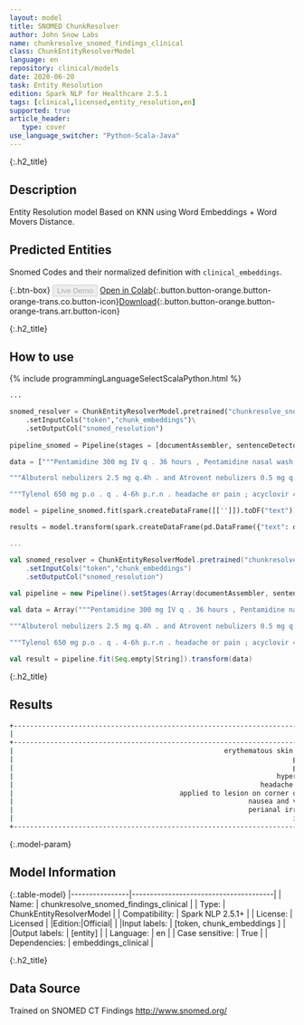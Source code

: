 ```yaml
---
layout: model
title: SNOMED ChunkResolver
author: John Snow Labs
name: chunkresolve_snomed_findings_clinical
class: ChunkEntityResolverModel
language: en
repository: clinical/models
date: 2020-06-20
task: Entity Resolution
edition: Spark NLP for Healthcare 2.5.1
tags: [clinical,licensed,entity_resolution,en]
supported: true
article_header:
   type: cover
use_language_switcher: "Python-Scala-Java"
---
```


{:.h2_title}
## Description
Entity Resolution model Based on KNN using Word Embeddings + Word Movers Distance.

## Predicted Entities 
Snomed Codes and their normalized definition with `clinical_embeddings`.

{:.btn-box}
<button class="button button-orange" disabled>Live Demo</button>
[Open in Colab](https://colab.research.google.com/github/JohnSnowLabs/spark-nlp-workshop/blob/master/tutorials/Certification_Trainings/Healthcare/3.Clinical_Entity_Resolvers.ipynb){:.button.button-orange.button-orange-trans.co.button-icon}[Download](https://s3.amazonaws.com/auxdata.johnsnowlabs.com/clinical/models/chunkresolve_snomed_findings_clinical_en_2.5.1_2.4_1592617161564.zip){:.button.button-orange.button-orange-trans.arr.button-icon}

{:.h2_title}
## How to use 
<div class="tabs-box" markdown="1">

{% include programmingLanguageSelectScalaPython.html %}

```python
...

snomed_resolver = ChunkEntityResolverModel.pretrained("chunkresolve_snomed_findings_clinical","en","clinical/models")\
	.setInputCols("token","chunk_embeddings")\
	.setOutputCol("snomed_resolution")
    
pipeline_snomed = Pipeline(stages = [documentAssembler, sentenceDetector, tokenizer, stopwords, word_embeddings, clinical_ner, snomed_ner_converter, chunk_embeddings, snomed_resolver])

data = ["""Pentamidine 300 mg IV q . 36 hours , Pentamidine nasal wash 60 mg per 6 ml of sterile water q.d . , voriconazole 200 mg p.o . b.i.d . , acyclovir 400 mg p.o . b.i.d . , cyclosporine 50 mg p.o . b.i.d . , prednisone 60 mg p.o . q.d . , GCSF 480 mcg IV q.d . , Epogen 40,000 units subcu q . week , Protonix 40 mg q.d . , Simethicone 80 mg p.o . q . 8 , nitroglycerin paste 1 " ; q . 4 h . p.r.n . , flunisolide nasal inhaler , 2 puffs q . 8 , OxyCodone 10-15 mg p.o . q . 6 p.r.n . , Sudafed 30 mg q . 6 p.o . p.r.n . , Fluconazole 2% cream b.i.d . to erythematous skin lesions , Ditropan 5 mg p.o . b.i.d . , Tylenol 650 mg p.o . q . 4 h . p.r.n . , Ambien 5-10 mg p.o . q . h.s . p.r.n . , Neurontin 100 mg q . a.m . , 200 mg q . p.m . , Aquaphor cream b.i.d . p.r.n . , Lotrimin 1% cream b.i.d . to feet , Dulcolax 5-10 mg p.o . q.d . p.r.n . , Phoslo 667 mg p.o . t.i.d . , Peridex 0.12% , 15 ml p.o . b.i.d . mouthwash , Benadryl 25-50 mg q . 4-6 h . p.r.n . pruritus , Sarna cream q.d . p.r.n . pruritus , Nystatin 5 ml p.o . q.i.d . swish and !""",

"""Albuterol nebulizers 2.5 mg q.4h . and Atrovent nebulizers 0.5 mg q.4h . , please alternate albuterol and Atrovent ; Rocaltrol 0.25 mcg per NG tube q.d .; calcium carbonate 1250 mg per NG tube q.i.d .; vitamin B12 1000 mcg IM q . month , next dose is due Nov 18 ; diltiazem 60 mg per NG tube t.i.d .; ferrous sulfate 300 mg per NG t.i.d .; Haldol 5 mg IV q.h.s .; hydralazine 10 mg IV q.6h . p.r.n . hypertension ; lisinopril 10 mg per NG tube q.d .; Ativan 1 mg per NG tube q.h.s .; Lopressor 25 mg per NG tube t.i.d .; Zantac 150 mg per NG tube b.i.d .; multivitamin 10 ml per NG tube q.d .; Macrodantin 100 mg per NG tube q.i.d . x 10 days beginning on 11/3/00 .""",

"""Tylenol 650 mg p.o . q . 4-6h p.r.n . headache or pain ; acyclovir 400 mg p.o . t.i.d .; acyclovir topical t.i.d . to be applied to lesion on corner of mouth ; Peridex 15 ml p.o . b.i.d .; Mycelex 1 troche p.o . t.i.d .; g-csf 404 mcg subcu q.d .; folic acid 1 mg p.o . q.d .; lorazepam 1-2 mg p.o . q . 4-6h p.r.n . nausea and vomiting ; Miracle Cream topical q.d . p.r.n . perianal irritation ; Eucerin Cream topical b.i.d .; Zantac 150 mg p.o . b.i.d .; Restoril 15-30 mg p.o . q . h.s . p.r.n . insomnia ; multivitamin 1 tablet p.o . q.d .; viscous lidocaine 15 ml p.o . q . 3h can be applied to corner of mouth or lips p.r.n . pain control ."""]

model = pipeline_snomed.fit(spark.createDataFrame([['']]).toDF("text"))

results = model.transform(spark.createDataFrame(pd.DataFrame({"text": data})))
```

```scala
...

val snomed_resolver = ChunkEntityResolverModel.pretrained("chunkresolve_snomed_findings_clinical","en","clinical/models")
	.setInputCols("token","chunk_embeddings")
	.setOutputCol("snomed_resolution")
    
val pipeline = new Pipeline().setStages(Array(documentAssembler, sentenceDetector, tokenizer, stopwords, word_embeddings, clinical_ner, snomed_ner_converter, chunk_embeddings, snomed_resolver))

val data = Array("""Pentamidine 300 mg IV q . 36 hours , Pentamidine nasal wash 60 mg per 6 ml of sterile water q.d . , voriconazole 200 mg p.o . b.i.d . , acyclovir 400 mg p.o . b.i.d . , cyclosporine 50 mg p.o . b.i.d . , prednisone 60 mg p.o . q.d . , GCSF 480 mcg IV q.d . , Epogen 40,000 units subcu q . week , Protonix 40 mg q.d . , Simethicone 80 mg p.o . q . 8 , nitroglycerin paste 1 " ; q . 4 h . p.r.n . , flunisolide nasal inhaler , 2 puffs q . 8 , OxyCodone 10-15 mg p.o . q . 6 p.r.n . , Sudafed 30 mg q . 6 p.o . p.r.n . , Fluconazole 2% cream b.i.d . to erythematous skin lesions , Ditropan 5 mg p.o . b.i.d . , Tylenol 650 mg p.o . q . 4 h . p.r.n . , Ambien 5-10 mg p.o . q . h.s . p.r.n . , Neurontin 100 mg q . a.m . , 200 mg q . p.m . , Aquaphor cream b.i.d . p.r.n . , Lotrimin 1% cream b.i.d . to feet , Dulcolax 5-10 mg p.o . q.d . p.r.n . , Phoslo 667 mg p.o . t.i.d . , Peridex 0.12% , 15 ml p.o . b.i.d . mouthwash , Benadryl 25-50 mg q . 4-6 h . p.r.n . pruritus , Sarna cream q.d . p.r.n . pruritus , Nystatin 5 ml p.o . q.i.d . swish and !""",

"""Albuterol nebulizers 2.5 mg q.4h . and Atrovent nebulizers 0.5 mg q.4h . , please alternate albuterol and Atrovent ; Rocaltrol 0.25 mcg per NG tube q.d .; calcium carbonate 1250 mg per NG tube q.i.d .; vitamin B12 1000 mcg IM q . month , next dose is due Nov 18 ; diltiazem 60 mg per NG tube t.i.d .; ferrous sulfate 300 mg per NG t.i.d .; Haldol 5 mg IV q.h.s .; hydralazine 10 mg IV q.6h . p.r.n . hypertension ; lisinopril 10 mg per NG tube q.d .; Ativan 1 mg per NG tube q.h.s .; Lopressor 25 mg per NG tube t.i.d .; Zantac 150 mg per NG tube b.i.d .; multivitamin 10 ml per NG tube q.d .; Macrodantin 100 mg per NG tube q.i.d . x 10 days beginning on 11/3/00 .""",

"""Tylenol 650 mg p.o . q . 4-6h p.r.n . headache or pain ; acyclovir 400 mg p.o . t.i.d .; acyclovir topical t.i.d . to be applied to lesion on corner of mouth ; Peridex 15 ml p.o . b.i.d .; Mycelex 1 troche p.o . t.i.d .; g-csf 404 mcg subcu q.d .; folic acid 1 mg p.o . q.d .; lorazepam 1-2 mg p.o . q . 4-6h p.r.n . nausea and vomiting ; Miracle Cream topical q.d . p.r.n . perianal irritation ; Eucerin Cream topical b.i.d .; Zantac 150 mg p.o . b.i.d .; Restoril 15-30 mg p.o . q . h.s . p.r.n . insomnia ; multivitamin 1 tablet p.o . q.d .; viscous lidocaine 15 ml p.o . q . 3h can be applied to corner of mouth or lips p.r.n . pain control .""")

val result = pipeline.fit(Seq.empty[String]).transform(data)

```
</div>

{:.h2_title}
## Results

```bash
+-----------------------------------------------------------------------------+-------+----------------------------------------------------------------------------------------------------+-----------------+----------+
|                                                                        chunk| entity|                                                                                         target_text|             code|confidence|
+-----------------------------------------------------------------------------+-------+----------------------------------------------------------------------------------------------------+-----------------+----------+
|                                                    erythematous skin lesions|PROBLEM|Skin lesion:::Achromic skin lesions of pinta:::Scaly skin:::Skin constricture:::Cratered skin les...|         95324001|    0.0937|
|                                                                     pruritus|PROBLEM|Pruritus:::Genital pruritus:::Postmenopausal pruritus:::Pruritus hiemalis:::Pruritus ani:::Anogen...|        418363000|    0.1394|
|                                                                     pruritus|PROBLEM|Pruritus:::Genital pruritus:::Postmenopausal pruritus:::Pruritus hiemalis:::Pruritus ani:::Anogen...|        418363000|    0.1394|
|                                                                 hypertension|PROBLEM|Hypertension:::Renovascular hypertension:::Idiopathic hypertension:::Venous hypertension:::Resist...|         38341003|    0.1019|
|                                                             headache or pain|PROBLEM|Pain:::Headache:::Postchordotomy pain:::Throbbing pain:::Aching headache:::Postspinal headache:::...|         22253000|    0.0953|
|                                         applied to lesion on corner of mouth|PROBLEM|Lesion of tongue:::Erythroleukoplakia of mouth:::Lesion of nose:::Lesion of oropharynx:::Erythrop...|        300246005|    0.0547|
|                                                          nausea and vomiting|PROBLEM|Nausea and vomiting:::Vomiting without nausea:::Nausea:::Intractable nausea and vomiting:::Vomiti...|         16932000|    0.0995|
|                                                          perianal irritation|PROBLEM|Perineal irritation:::Vulval irritation:::Skin irritation:::Perianal pain:::Perianal itch:::Vagin...|        281639001|    0.0764|
|                                                                     insomnia|PROBLEM|Insomnia:::Mood insomnia:::Nonorganic insomnia:::Persistent insomnia:::Psychophysiologic insomnia...|        193462001|    0.1198|
+-----------------------------------------------------------------------------+-------+----------------------------------------------------------------------------------------------------+-----------------+----------+
```

{:.model-param}
## Model Information

{:.table-model}
|----------------|---------------------------------------|
| Name:           | chunkresolve_snomed_findings_clinical |
| Type:    | ChunkEntityResolverModel              |
| Compatibility:  | Spark NLP 2.5.1+                                 |
| License:        | Licensed                              |
|Edition:|Official|                            |
|Input labels:         | [token, chunk_embeddings ]              |
|Output labels:        | [entity]                                |
| Language:       | en                                    |
| Case sensitive: | True                                  |
| Dependencies:  | embeddings_clinical                   |

{:.h2_title}
## Data Source
Trained on SNOMED CT Findings
http://www.snomed.org/
